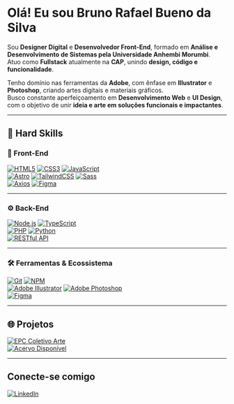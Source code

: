 # Olá! Eu sou Bruno Rafael Bueno da Silva

Sou **Designer Digital** e **Desenvolvedor Front-End**, formado em **Análise e Desenvolvimento de Sistemas pela Universidade Anhembi Morumbi**.  
Atuo como **Fullstack** atualmente na **CAP**, unindo **design, código e funcionalidade**.

Tenho domínio nas ferramentas da **Adobe**, com ênfase em **Illustrator** e **Photoshop**, criando artes digitais e materiais gráficos.  
Busco constante aperfeiçoamento em **Desenvolvimento Web** e **UI Design**, com o objetivo de unir **ideia e arte em soluções funcionais e impactantes**.

---

## 🚀 Hard Skills

### 🧩 Front-End
[![HTML5](https://img.shields.io/badge/HTML5-E34F26?style=for-the-badge&logo=html5&logoColor=white)]() 
[![CSS3](https://img.shields.io/badge/CSS3-1572B6?style=for-the-badge&logo=css3&logoColor=white)]() 
[![JavaScript](https://img.shields.io/badge/JavaScript-F7DF1E?style=for-the-badge&logo=javascript&logoColor=black)]()  
[![Astro](https://img.shields.io/badge/Astro-FF5D01?style=for-the-badge&logo=astro&logoColor=white)]() 
[![TailwindCSS](https://img.shields.io/badge/TailwindCSS-06B6D4?style=for-the-badge&logo=tailwindcss&logoColor=white)]() 
[![Sass](https://img.shields.io/badge/Sass-CC6699?style=for-the-badge&logo=sass&logoColor=white)]()  
[![Axios](https://img.shields.io/badge/Axios-5A29E4?style=for-the-badge&logo=axios&logoColor=white)]() 
[![Figma](https://img.shields.io/badge/Figma-F24E1E?style=for-the-badge&logo=figma&logoColor=white)]()

---

### ⚙️ Back-End
[![Node.js](https://img.shields.io/badge/Node.js-339933?style=for-the-badge&logo=nodedotjs&logoColor=white)]() 
[![TypeScript](https://img.shields.io/badge/TypeScript-3178C6?style=for-the-badge&logo=typescript&logoColor=white)]()  
[![PHP](https://img.shields.io/badge/PHP-777BB4?style=for-the-badge&logo=php&logoColor=white)]() 
[![Python](https://img.shields.io/badge/Python-3776AB?style=for-the-badge&logo=python&logoColor=white)]()  
[![RESTful API](https://img.shields.io/badge/RESTful%20API-02569B?style=for-the-badge&logo=api&logoColor=white)]()

---

### 🛠️ Ferramentas & Ecossistema
[![Git](https://img.shields.io/badge/Git-F05032?style=for-the-badge&logo=git&logoColor=white)]() 
[![NPM](https://img.shields.io/badge/NPM-CB3837?style=for-the-badge&logo=npm&logoColor=white)]()  
[![Adobe Illustrator](https://img.shields.io/badge/Illustrator-FF9A00?style=for-the-badge&logo=adobeillustrator&logoColor=white)]() 
[![Adobe Photoshop](https://img.shields.io/badge/Photoshop-31A8FF?style=for-the-badge&logo=adobephotoshop&logoColor=white)]()  
[![Figma](https://img.shields.io/badge/Figma-F24E1E?style=for-the-badge&logo=figma&logoColor=white)]()

---

## 🌐 Projetos
[![EPC Coletivo Arte](https://img.shields.io/badge/Acessar%20Site-epccoletivoarte.com.br-000000?style=for-the-badge&logo=google-chrome&logoColor=white)](https://www.epccoletivoarte.com.br/)  
[![Acervo Disponível](https://img.shields.io/badge/Acessar%20Site-acervodisponivel.com.br-000000?style=for-the-badge&logo=google-chrome&logoColor=white)](https://acervodisponivel.com.br/)

---

## Conecte-se comigo
[![LinkedIn](https://img.shields.io/badge/LinkedIn-Bruno%20Rafael%20Bueno%20da%20Silva-0077B5?style=for-the-badge&logo=linkedin&logoColor=white)](https://www.linkedin.com/in/bruno-rafael-bueno-da-silva/)
